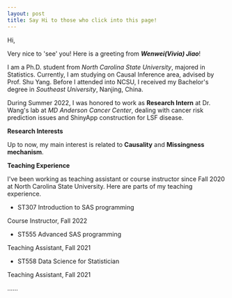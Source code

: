 ```yaml
---
layout: post
title: Say Hi to those who click into this page!
---
```


Hi,

Very nice to 'see' you! Here is a greeting from _**Wenwei(Vivia) Jiao**_! 

I am a Ph.D. student from _North Carolina State University_, majored in Statistics. Currently, I am studying on Causal Inference area, advised by Prof. Shu Yang. Before I attended into NCSU, I received my Bachelor's degree in _Southeast University_, Nanjing, China. 

During Summer 2022, I was honored to work as **Research Intern** at Dr. Wang's lab at _MD Anderson Cancer Center_, dealing with cancer risk prediction issues and ShinyApp construction for LSF disease.

**Research Interests**

Up to now, my main interest is related to **Causality** and **Missingness mechanism**.

**Teaching Experience**

I've been working as teaching assistant or course instructor since Fall 2020 at North Carolina State University. Here are parts of my teaching experience. 

- ST307 Introduction to SAS programming

Course Instructor, Fall 2022

- ST555 Advanced SAS programming

Teaching Assistant, Fall 2021

- ST558 Data Science for Statistician

Teaching Assistant, Fall 2021

......


